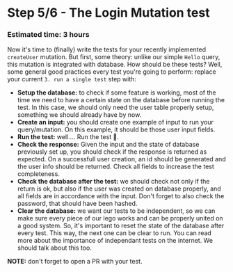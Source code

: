 # Step 5/6 - The Login Mutation test
### Estimated time: 3 hours

Now it's time to (finally) write the tests for your recently implemented `createUser` mutation. But first, some theory: unlike our simple `Hello` query, this mutation is integrated with database. How should be these tests? Well, some general good practices every test you're going to perform: replace your current `3. run a single test` step with:

+ **Setup the database:** to check if some feature is working, most of the time we need to have a certain state on the database before running the test. In this case, we should only need the user table properly setup, something we should already have by now.
+ **Create an input:** you should create one example of input to run your query/mutation. On this example, it should be those user input fields.
+ **Run the test:** well.... Run the test 🏃.
+ **Check the response:** Given the input and the state of database previously set up, you should check if the response is returned as expected. On a successfull user creation, an id should be generated and the user info should be returned. Check all fields to increase the test completeness.
+ **Check the database after the test:** we should check not only if the return is ok, but also if the user was created on database properly, and all fields are in accordance with the input. Don't forget to also check the password, that should have been hashed.
+ **Clear the database:** we want our tests to be independent, so we can make sure every piece of our lego works and can be properly united on a good system. So, it's important to reset the state of the database after every test. This way, the next one can be clear to run. You can read more about the importance of independant tests on the internet. We should talk about this too.

**NOTE:** don't forget to open a PR with your test.
